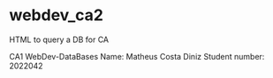 # webdev_ca2
HTML to query a DB for CA

CA1 WebDev-DataBases 
Name: Matheus Costa Diniz 
Student number: 2022042
